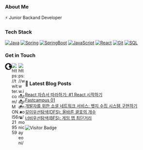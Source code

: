 
### About Me

⚡   Junior Backand Developer


### Tech Stack

[![Java](https://img.shields.io/badge/Java-orange?style=flat&logo=java&logoColor=white&link=https://github.com/9m1i9n1)](https://github.com/9m1i9n1) 
  [![Spring](https://img.shields.io/badge/-Spring-lightgray?style=flat&logo=spring&link=https://github.com/9m1i9n1)](https://github.com/9m1i9n1)
  [![SpringBoot](https://img.shields.io/badge/-Springboot-black?style=flat&logo=springboot&link=https://github.com/9m1i9n1)](https://github.com/9m1i9n1)
[![JavaScript](https://img.shields.io/badge/-JavaScript-black?style=flat&logo=javascript&link=https://github.com/9m1i9n1)](https://github.com/9m1i9n1) 
[![React](https://img.shields.io/badge/-React-black?style=flat&logo=react&link=https://github.com/9m1i9n1)](https://github.com/9m1i9n1) 
[![Git](https://img.shields.io/badge/-Git-black?style=flat&logo=git&link=https://github.com/9m1i9n1)](https://github.com/9m1i9n1) 
[![SQL](https://img.shields.io/badge/-SQL-orange?style=flat&logo=sql&link=https://github.com/9m1i9n1)](https://github.com/9m1i9n1)


### Get in Touch
[<img align="left" alt="hayeon17kim.github.io" width="22px" src="https://raw.githubusercontent.com/iconic/open-iconic/master/svg/globe.svg"/>][website]
[<img align="left" alt="https://twitter.com/MONI56219559" width="22px" src="https://cdn.jsdelivr.net/npm/simple-icons@v3/icons/twitter.svg" />][twitter]
[<img align="left" alt="https://www.instagram.com/monicayeoni/" width="22px" src="https://cdn.jsdelivr.net/npm/simple-icons@v3/icons/instagram.svg" />][instagram]

<br />
<br />
<!--
### Languages and Tools
<img align="left" alt="JAVA" width="26px" src="https://user-images.githubusercontent.com/50407047/93660994-4b5ee900-fa8f-11ea-8f27-812b87a385df.JPG" />
<img align="left" alt="HTML5" width="26px" src="https://raw.githubusercontent.com/github/explore/80688e429a7d4ef2fca1e82350fe8e3517d3494d/topics/html/html.png" />
<img align="left" alt="CSS3" width="26px" src="https://raw.githubusercontent.com/github/explore/80688e429a7d4ef2fca1e82350fe8e3517d3494d/topics/css/css.png" />
<img align="left" alt="JavaScript" width="26px" src="https://raw.githubusercontent.com/github/explore/80688e429a7d4ef2fca1e82350fe8e3517d3494d/topics/javascript/javascript.png" />

<br />
<br />
-->

### 📕 Latest Blog Posts

<!-- BLOG-POST-LIST:START -->
- [React 자습서 따라하기: #1 React 시작하기](https://hayeon17kim.github.io//posts/react-document-01/)
- [Fastcampus 01](https://hayeon17kim.github.io//posts/fastcampus-01/)
- [개발자를 위한 소셜 네트워크 서비스: 뱃지 수집 시스템 구현하기](https://hayeon17kim.github.io//posts/devil-badge/)
- [깊이우선탐색(DFS): 올바른 괄호의 개수](https://hayeon17kim.github.io//posts/programmers-survival-kit-07/)
- [너비우선탐색(BFS): 게임 맵 최단거리](https://hayeon17kim.github.io//posts/programmers-survival-kit-06/)
<!-- BLOG-POST-LIST:END -->


[website]: https://hayeon17kim.github.io
[twitter]: https://twitter.com/MONI56219559
[instagram]: https://www.instagram.com/monicayeoni/

![Visitor Badge](https://visitor-badge.laobi.icu/badge?page_id=hayeon17kim)
